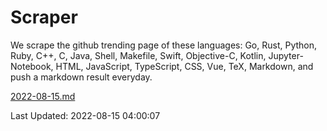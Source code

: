 # Scraper

We scrape the github trending page of these languages: Go, Rust, Python, Ruby, C++, C, Java, Shell, Makefile, Swift, Objective-C, Kotlin, Jupyter-Notebook, HTML, JavaScript, TypeScript, CSS, Vue, TeX, Markdown, and push a markdown result everyday.

[2022-08-15.md](https://github.com/yangwenmai/github-trending-backup/blob/master/2022-08-15.md)

Last Updated: 2022-08-15 04:00:07